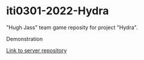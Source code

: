 # iti0301-2022-Hydra

"Hugh Jass" team game reposity for project "Hydra".

Demonstration

[Link to server repository](https://gitlab.cs.ttu.ee/mikozh/iti0301-2022-hydra-server/)
